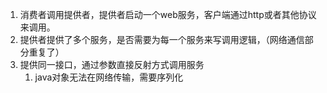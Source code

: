 1. 消费者调用提供者，提供者启动一个web服务，客户端通过http或者其他协议来调用。
2. 提供者提供了多个服务，是否需要为每一个服务来写调用逻辑，（网络通信部分重复了）
3. 提供同一接口，通过参数直接反射方式调用服务
	1. java对象无法在网络传输，需要序列化

